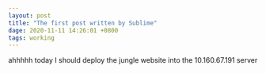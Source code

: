 ```yaml
---
layout: post
title: "The first post written by Sublime"
dage: 2020-11-11 14:26:01 +0800
tags: working
---
```


ahhhhh
today I should deploy the jungle website into the 10.160.67.191 server
